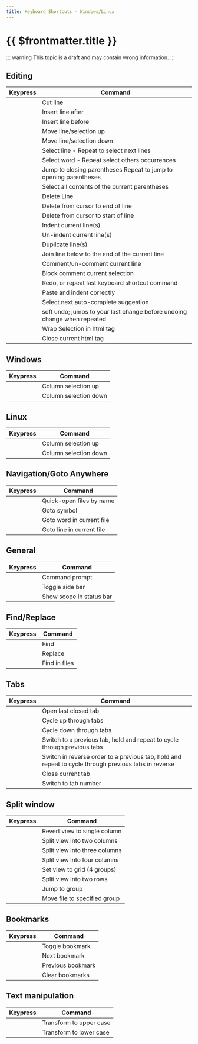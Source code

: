 ```yaml
---
title: Keyboard Shortcuts - Windows/Linux
---
```


# {{ $frontmatter.title }}

::: warning
This topic is a draft and may contain wrong information.
:::

## Editing

| Keypress                           | Command                                                                                                                                     |
| ---------------------------------- | ------------------------------------------------------------------------                                                                    |
| <Key k="ctrl+x" />                 | Cut line                                                                                                                                    |
| <Key k="ctrl+enter" />             | Insert line after                                                                                                                           |
| <Key k="ctrl+shift+enter" />       | Insert line before                                                                                                                          |
| <Key k="ctrl+shift+up" />          | Move line/selection up                                                                                                                      |
| <Key k="ctrl+shift+down" />        | Move line/selection down                                                                                                                    |
| <Key k="ctrl+l" />                 | Select line - Repeat to select next lines                                                                                                   |
| <Key k="ctrl+d" />                 | Select word - Repeat select others occurrences                                                                                              |
| <Key k="ctrl+m" />                 | Jump to closing parentheses Repeat to jump to opening parentheses                                                                           |
| <Key k="ctrl+shift+m" />           | Select all contents of the current parentheses                                                                                              |
| <Key k="ctrl+shift+k" />           | Delete Line                                                                                                                                 |
| <Key k="ctrl+k, ctrl+k" />         | Delete from cursor to end of line                                                                                                           |
| <Key k="ctrl+k, ctrl+backspace" /> | Delete from cursor to start of line                                                                                                         |
| <Key k="ctrl+]" />                 | Indent current line(s)                                                                                                                      |
| <Key k="ctrl+[" />                 | Un-indent current line(s)                                                                                                                   |
| <Key k="ctrl+shift+d" />           | Duplicate line(s)                                                                                                                           |
| <Key k="ctrl+j" />                 | Join line below to the end of the current line                                                                                              |
| <Key k="ctrl+/" />                 | Comment/un-comment current line                                                                                                             |
| <Key k="ctrl+shift+/" />           | Block comment current selection                                                                                                             |
| <Key k="ctrl+y" />                 | Redo, or repeat last keyboard shortcut command                                                                                              |
| <Key k="ctrl+shift+v" />           | Paste and indent correctly                                                                                                                  |
| <Key k="ctrl+space" />             | Select next auto-complete suggestion                                                                                                        |
| <Key k="ctrl+u" />                 | soft undo; jumps to your last change before undoing change when repeated                                                                    |
| <Key k="alt+shift+w" />            | Wrap Selection in html tag                                                                                                                  |
| <Key k="alt+." />                  | Close current html tag                                                                                                                      |

## Windows

| Keypress                  | Command               |
| ------------------------- | --------------------- |
| <Key k="ctrl+alt+up" />   | Column selection up   |
| <Key k="ctrl+alt+down" /> | Column selection down |

## Linux

| Keypress                   | Command               |
| -------------------------  | --------------------- |
| <Key k="alt+shift+up" />   | Column selection up   |
| <Key k="alt+shift+down" /> | Column selection down |

## Navigation/Goto Anywhere

| Keypress           | Command                   |
| ------------------ | ------------------------- |
| <Key k="ctrl+p" /> | Quick-open files by name  |
| <Key k="ctrl+r" /> | Goto symbol               |
| <Key k="ctrl+;" /> | Goto word in current file |
| <Key k="ctrl+g" /> | Goto line in current file |

## General

| Keypress                     | Command                  |
| ---------------------------- | ------------------------ |
| <Key k="ctrl+shift+p" />     | Command prompt           |
| <Key k="ctrl+k, ctrl+b" />   | Toggle side bar          |
| <Key k="ctrl+shift+alt+p" /> | Show scope in status bar |

## Find/Replace

| Keypress                 | Command       |
| ------------------------ | ------------- |
| <Key k="ctrl+f" />       | Find          |
| <Key k="ctrl+h" />       | Replace       |
| <Key k="ctrl+shift+f" /> | Find in files |

## Tabs

| Keypress                   | Command                                                                                                                                     |
| -------------------------- | ------------------------------------------------------------------------------------------------------------------------------------------- |
| <Key k="ctrl+shift+t" />   | Open last closed tab                                                                                                                        |
| <Key k="ctrl+pageup" />    | Cycle up through tabs                                                                                                                       |
| <Key k="ctrl+pagedown" />  | Cycle down through tabs                                                                                                                     |
| <Key k="ctrl+tab" />       | Switch to a previous tab, hold <Key k="tab" /> and repeat <Key k="tab" /> to cycle through previous tabs                                    |
| <Key k="ctrl+shift+tab" /> | Switch in reverse order to a previous tab, hold <Key k="ctrl+shift" /> and repeat <Key k="tab" /> to cycle through previous tabs in reverse |
| <Key k="ctrl+w" />         | Close current tab                                                                                                                           |
| <Key k="alt+[1-9]" />      | Switch to tab number                                                                                                                        |

## Split window

| Keypress                     | Command                       |
| ---------------------------- | ----------------------------- |
| <Key k="alt+shift+1" />      | Revert view to single column  |
| <Key k="alt+shift+2" />      | Split view into two columns   |
| <Key k="alt+shift+3" />      | Split view into three columns |
| <Key k="alt+shift+4" />      | Split view into four columns  |
| <Key k="alt+shift+5" />      | Set view to grid (4 groups)   |
| <Key k="alt+shift+8" />      | Split view into two rows      |
| <Key k="ctrl+[1-4]" />       | Jump to group                 |
| <Key k="ctrl+shift+[1-4]" /> | Move file to specified group  |

## Bookmarks

| Keypress                  | Command           |
| ------------------------- | ----------------- |
| <Key k="ctrl+f2" />       | Toggle bookmark   |
| <Key k="F2" />            | Next bookmark     |
| <Key k="shift+f2" />      | Previous bookmark |
| <Key k="ctrl+shift+f2" /> | Clear bookmarks   |

## Text manipulation

| Keypress                   | Command                 |
| -------------------------- | ----------------------- |
| <Key k="ctrl+k, ctrl+u" /> | Transform to upper case |
| <Key k="ctrl+k, ctrl+l" /> | Transform to lower case |
